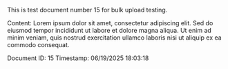 ﻿This is test document number 15 for bulk upload testing.

Content: Lorem ipsum dolor sit amet, consectetur adipiscing elit. Sed do eiusmod tempor incididunt ut labore et dolore magna aliqua. Ut enim ad minim veniam, quis nostrud exercitation ullamco laboris nisi ut aliquip ex ea commodo consequat.

Document ID: 15
Timestamp: 06/19/2025 18:03:18
